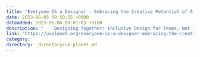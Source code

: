```yaml
---
title: "Everyone IS a Designer - Embracing the Creative Potential of All"
date: 2023-06-05 09:50:55 +0000
dateadded: 2023-06-06 00:01:03 +0100
description: "    Designing Together: Inclusive Design for Teams, Not Just Users  Continue reading on UX Planet »  "
link: "https://uxplanet.org/everyone-is-a-designer-embracing-the-creative-potential-of-all-9145152f1554?source=rss----819cc2aaeee0---4"
category:
directory: _directory/ux-planet.md
---
```

